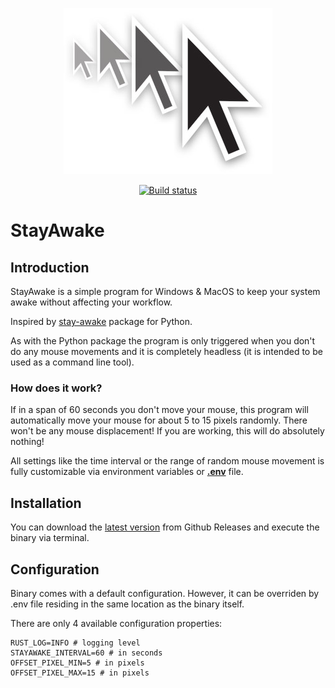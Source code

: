 <p align="center">
    <img src="images/logo.jpg"
        alt="StayAwake logo" />
</p>

<p align="center">
    <a href="https://github.com/krystianhub/StayAwake/actions/workflows/Build.yml">
        <img src="https://github.com/krystianhub/StayAwake/actions/workflows/Build.yml/badge.svg"
            alt="Build status" />
    </a>
</p>

# StayAwake

## Introduction

StayAwake is a simple program for Windows & MacOS to keep your system awake without affecting your workflow.

Inspired by [stay-awake](https://pypi.org/project/stay-awake/) package for Python.

As with the Python package the program is only triggered when you don't do any mouse movements and it is completely headless (it is intended to be used as a command line tool).

### How does it work?

If in a span of 60 seconds you don't move your mouse, this program will automatically move your mouse for about 5 to 15 pixels randomly. There won't be any mouse displacement! If you are working, this will do absolutely nothing!

All settings like the time interval or the range of random mouse movement is fully customizable via environment variables or **[.env](.env)** file.

## Installation

You can download the [latest version](https://github.com/krystianhub/StayAwake/releases/latest) from Github Releases and execute the binary via terminal.

## Configuration

Binary comes with a default configuration. However, it can be overriden by .env file residing in the same location as the binary itself.

There are only 4 available configuration properties:

```properties
RUST_LOG=INFO # logging level
STAYAWAKE_INTERVAL=60 # in seconds
OFFSET_PIXEL_MIN=5 # in pixels
OFFSET_PIXEL_MAX=15 # in pixels
```
